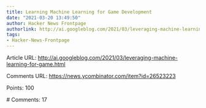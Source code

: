 ```yaml
---
title: Learning Machine Learning for Game Development
date: "2021-03-20 13:49:50"
author: Hacker News Frontpage
authorlink: http://ai.googleblog.com/2021/03/leveraging-machine-learning-for-game.html
tags:
- Hacker-News-Frontpage
---
```


<p>Article URL: <a href="http://ai.googleblog.com/2021/03/leveraging-machine-learning-for-game.html">http://ai.googleblog.com/2021/03/leveraging-machine-learning-for-game.html</a></p>
<p>Comments URL: <a href="https://news.ycombinator.com/item?id=26523223">https://news.ycombinator.com/item?id=26523223</a></p>
<p>Points: 100</p>
<p># Comments: 17</p>
